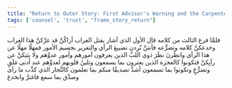 ```yaml
---
title: "Return to Outer Story: First Advisor's Warning and the Carpenter's Wife"
tags: ['counsel', 'trust', "frame_story_return"]
---
```


 فلمَّا فرغ الثالث من كلامه قال الأول الذي أشار بقتل الغراب أراكُنَّ قد غرَّكنَّ هذا الغراب وخدعكنَّ كلامه وتضرُّعه فأنتنَّ تُرِدن تضييعَ الرأي والتغرير بجسيم الأمور فمهلًا مهلًا عن هذا الرأي وانظُرنَ نظَرَ ذوي اللبِّ الذين يعرفون أمورهم وأمور عدوِّهم ولا يثنِكنَّ عن رأيِكنَّ فتكونوا كالعجزة الذين يغترون بما يسمعون وتلينُ قلوبهم لعدوِّهم عند أدنى مَلَقٍ وتضرُّعٍ وتكونوا بما تسمعون أشدَّ تصديقًا منكم بما تعلمون كالنَّجار الذي كذَّب ما رأى وصدَّق بما سمع فاغترَّ وانخدع
